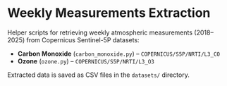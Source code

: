 # Weekly Measurements Extraction  

Helper scripts for retrieving weekly atmospheric measurements (2018–2025) from Copernicus Sentinel-5P datasets:  

- **Carbon Monoxide** (`carbon_monoxide.py`) – `COPERNICUS/S5P/NRTI/L3_CO`  
- **Ozone** (`ozone.py`) – `COPERNICUS/S5P/NRTI/L3_O3`  

Extracted data is saved as CSV files in the `datasets/` directory.